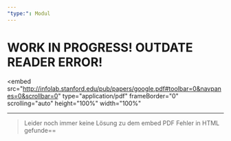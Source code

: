 ```yaml
---
"type:": Modul
---
```

# WORK IN PROGRESS! OUTDATE READER ERROR!

<embed
    src="http://infolab.stanford.edu/pub/papers/google.pdf#toolbar=0&navpanes=0&scrollbar=0"
    type="application/pdf"
    frameBorder="0"
    scrolling="auto"
    height="100%"
    width="100%"
></embed>

* * *

> Leider noch immer keine Lösung zu dem embed PDF Fehler in HTML gefunde==